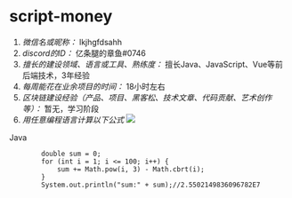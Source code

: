 # script-money

1. *微信名或昵称：* lkjhgfdsahh
2. *discord的ID：* 亿条腿的章鱼#0746
3. *擅长的建设领域、语言或工具、熟练度：* 擅长Java、JavaScript、Vue等前后端技术，3年经验
4. *每周能花在业余项目的时间：* 18小时左右
5. *区块链建设经验（产品、项目、黑客松、技术文章、代码贡献、艺术创作等）：* 暂无，学习阶段
6. *用任意编程语言计算以下公式*
![](https://latex.codecogs.com/svg.image?\sum_{n=1}^{100}\left&space;(n^{3}-\sqrt[3]{n}&space;\right&space;))

Java
```
        double sum = 0;
        for (int i = 1; i <= 100; i++) {
            sum += Math.pow(i, 3) - Math.cbrt(i);
        }
        System.out.println("sum:" + sum);//2.5502149836096782E7
        
```

